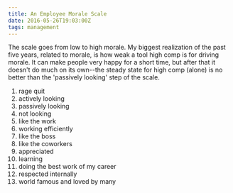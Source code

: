 ```yaml
---
title: An Employee Morale Scale
date: 2016-05-26T19:03:00Z
tags: management
---
```


The scale goes from low to high morale. My biggest realization of the past five
years, related to morale, is how weak a tool high comp is for driving morale.
It can make people very happy for a short time, but after that it doesn't do
much on its own--the steady state for high comp (alone) is no better than the
'passively looking' step of the scale.

1. rage quit
1. actively looking
1. passively looking
1. not looking
1. like the work
1. working efficiently
1. like the boss
1. like the coworkers
1. appreciated
1. learning
1. doing the best work of my career
1. respected internally
1. world famous and loved by many

